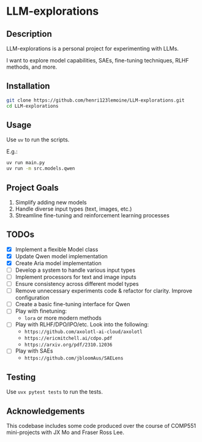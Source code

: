 # LLM-explorations

## Description

LLM-explorations is a personal project for experimenting with LLMs.

I want to explore model capabilities, SAEs, fine-tuning techniques, RLHF methods, and more.

## Installation

```bash
git clone https://github.com/henri123lemoine/LLM-explorations.git
cd LLM-explorations
```

## Usage

Use `uv` to run the scripts.

E.g.:

```bash
uv run main.py
uv run -m src.models.qwen
```

## Project Goals

1. Simplify adding new models
2. Handle diverse input types (text, images, etc.)
3. Streamline fine-tuning and reinforcement learning processes

## TODOs

- [x] Implement a flexible Model class
- [x] Update Qwen model implementation
- [x] Create Aria model implementation
- [ ] Develop a system to handle various input types
- [ ] Implement processors for text and image inputs
- [ ] Ensure consistency across different model types
- [ ] Remove unnecessary experiments code & refactor for clarity. Improve configuration
- [ ] Create a basic fine-tuning interface for Qwen
- [ ] Play with finetuning:
  - `lora` or more modern methods
- [ ] Play with RLHF/DPO/IPO/etc. Look into the following:
  - `https://github.com/axolotl-ai-cloud/axolotl`
  - `https://ericmitchell.ai/cdpo.pdf`
  - `https://arxiv.org/pdf/2310.12036`
- [ ] Play with SAEs
  - `https://github.com/jbloomAus/SAELens`

## Testing

Use `uvx pytest tests` to run the tests.

## Acknowledgements

This codebase includes some code produced over the course of COMP551 mini-projects with JX Mo and Fraser Ross Lee.
